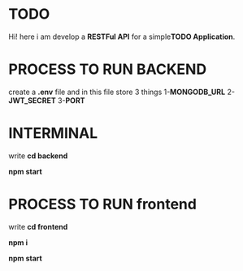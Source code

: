 # TODO

Hi!  here i am develop a **RESTFul API** for a simple**TODO Application**.

# PROCESS TO RUN BACKEND

create a **.env** file and in this file store 3 things 
1-**MONGODB_URL**
2-**JWT_SECRET**
3-**PORT**

# INTERMINAL

write **cd backend**

**npm start**


# PROCESS TO RUN frontend

write **cd frontend**

**npm i**

**npm start**
